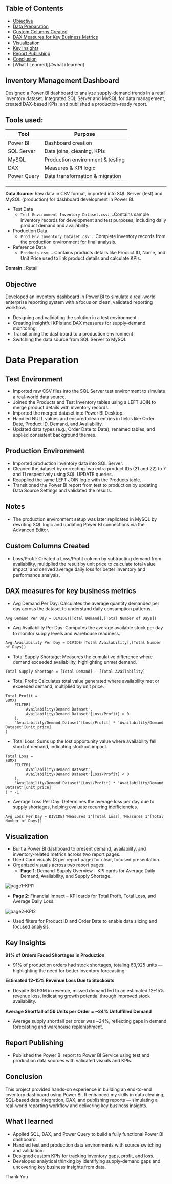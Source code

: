 ## Table of Contents
- [Objective](#objective)
- [Data Preparation](#data-preparation)
- [Custom Columns Created](#custom-columns-created)
- [DAX Measures for Key Business Metrics](#dax-measures-for-key-business-metrics)
- [Visualization](#visualization)
- [Key Insights](#key-insights)
- [Report Publishing](#report-publishing)
- [Conclusion](#conclusion)
- [What I Learned](#what i learned)
## Inventory Management Dashboard
Designed a Power BI dashboard to analyze supply-demand trends in a retail inventory dataset. Integrated SQL Server and MySQL for data management, created DAX-based KPIs, and published a production-ready report.

**Tools used:**
---

| Tool         | Purpose                         |
|--------------|---------------------------------|
| Power BI     | Dashboard creation              |
| SQL Server   | Data joins, cleaning, KPIs      |
| MySQL        | Production environment & testing|
| DAX          | Measures & KPI logic            |
| Power Query  | Data transformation & migration |

---
 
**Data Source:** Raw data in CSV format, imported into SQL Server (test) and MySQL (production) for dashboard development in Power BI.
- Test Data
  - `Test Environment Inventory Dataset.csv`: ...Contains sample inventory records for development and test purposes, including daily              product demand and availability.
- Production Data  
  - `Prod Env Inventory Dataset.csv`: ...Complete inventory records from the production environment for final analysis.
- Reference Data 
  - `Products.csv`: ...Contains products details like Product ID, Name, and Unit Price used to link product details and calculate KPIs. 

**Domain :** Retail

## Objective
Developed an inventory dashboard in Power BI to simulate a real-world enterprise reporting system with a focus on clean, validated reporting workflow.
-  Designing and validating the solution in a test environment
-  Creating insightful KPIs and DAX measures for supply-demand monitoring
-  Transitioning the dashboard to a production environment
-  Switching the data source from SQL Server to MySQL

# Data Preparation

## Test Environment
- Imported raw CSV files into the SQL Server test environment to simulate a real-world data source.
- Joined the Products and Test Inventory tables using a LEFT JOIN to merge product details with inventory records.
- Imported the merged dataset into Power BI Desktop.
- Handled NULL values and ensured clean entries in fields like Order Date, Product ID, Demand, and Availability.
- Updated data types (e.g., Order Date to Date), renamed tables, and applied consistent background themes.

## Production Environment
- Imported production inventory data into SQL Server.
- Cleaned the dataset by correcting two extra product IDs (21 and 22) to 7 and 11 respectively using SQL UPDATE queries.
- Reapplied the same LEFT JOIN logic with the Products table.
- Transitioned the Power BI report from test to production by updating Data Source Settings and validated the results.

## Notes
- The production environment setup was later replicated in MySQL by rewriting SQL logic and updating Power BI           connections via the      Advanced Editor.

## Custom Columns Created

- Loss/Profit: Created a Loss/Profit column by subtracting demand from availability, multiplied the result by unit price to calculate total      value impact, and derived average daily loss for better inventory and performance analysis.

## DAX measures for key business metrics

- Avg Demand Per Day: Calculates the average quantity demanded per day across the dataset to understand daily consumption patterns.

```Dax
Avg Demand Per Day = DIVIDE([Total Demand],[Total Number of Days])
```
- Avg Availability  Per Day: Computes the average available stock per day to monitor supply levels and warehouse readiness.

```Dax
Avg Availability Per Day = DIVIDE([Total Availability],[Total Number of Days])
```
- Total Supply Shortage: Measures the cumulative difference where demand exceeded availability, highlighting unmet demand.

```Dax
Total Supply Shortage = [Total Demand] - [Total Availability]
```
- Total Profit: Calculates total value generated where availability met or exceeded demand, multiplied by unit price.

```Dax
Total Profit = 
SUMX(
    FILTER(
        'Availability/Demand Dataset',
        'Availability/Demand Dataset'[Loss/Profit] > 0
    ),
    'Availability/Demand Dataset'[Loss/Profit] * 'Availability/Demand Dataset'[unit_price]
)
```
- Total Loss: Sums up the lost opportunity value where availability fell short of demand, indicating stockout impact.

```Dax
Total Loss = 
SUMX(
    FILTER(
        'Availability/Demand Dataset',
        'Availability/Demand Dataset'[Loss/Profit] < 0
    ),
    'Availability/Demand Dataset'[Loss/Profit] * 'Availability/Demand Dataset'[unit_price]
) * -1
```
- Average Loss Per Day: Determines the average loss per day due to supply shortages, helping evaluate recurring inefficiencies.

```Dax
Avg Loss Per Day = DIVIDE('Measures 1'[Total Loss],'Measures 1'[Total Number of Days])
```  

## Visualization

- Built a Power BI dashboard to present demand, availability, and inventory-related metrics across two report pages.
- Used Card visuals (3 per report page) for clear, focused presentation.
- Organized visuals across two report pages:
  - **Page 1**: Demand-Supply Overview – KPI cards for Average Daily Demand, Availability, and Supply Shortage.

![page1-KPI1](pics/page1-KPI1.png)

  - **Page 2**: Financial Impact – KPI cards for Total Profit, Total Loss, and Average Daily Loss.

![page2-KPI2](pics/page2-KPI2.png)

- Used filters for Product ID and Order Date to enable data slicing and focused analysis.
 
## Key Insights

**91% of Orders Faced Shortages in Production**
- 91% of production orders had stock shortages, totaling 63,925 units — highlighting the need for better inventory forecasting.

**Estimated 12–15% Revenue Loss Due to Stockouts**
- Despite $6.93M in revenue, missed demand led to an estimated 12–15% revenue loss, indicating growth potential through improved stock availability.

**Average Shortfall of 59 Units per Order = ~24% Unfulfilled Demand**
- Average supply shortfall per order was ~24%, reflecting gaps in demand forecasting and warehouse replenishment. 
  
## Report Publishing

- Published the Power BI report to Power BI Service using test and production data sources with validated visuals and KPIs.

## Conclusion

This project provided hands-on experience in building an end-to-end inventory dashboard using Power BI. It enhanced my skills in data cleaning, SQL-based data integration, DAX, and publishing reports — simulating a real-world reporting workflow and delivering key business insights.

## What I learned
- Applied SQL, DAX, and Power Query to build a fully functional Power BI dashboard.
- Handled test and production data environments with source switching and validation.
- Designed custom KPIs for tracking inventory gaps, profit, and loss.
- Developed analytical thinking by identifying supply-demand gaps and uncovering key business insights from data.

Thank You

